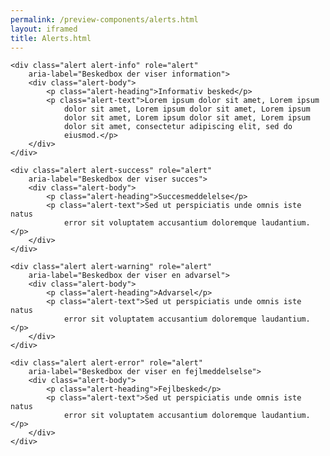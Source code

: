 ```yaml
--- 
permalink: /preview-components/alerts.html
layout: iframed 
title: Alerts.html
---
```

<div class="container">

    <div class="alert alert-info" role="alert"
        aria-label="Beskedbox der viser information">
        <div class="alert-body">
            <p class="alert-heading">Informativ besked</p>
            <p class="alert-text">Lorem ipsum dolor sit amet, Lorem ipsum
                dolor sit amet, Lorem ipsum dolor sit amet, Lorem ipsum
                dolor sit amet, Lorem ipsum dolor sit amet, Lorem ipsum
                dolor sit amet, consectetur adipiscing elit, sed do
                eiusmod.</p>
        </div>
    </div>

    <div class="alert alert-success" role="alert"
        aria-label="Beskedbox der viser succes">
        <div class="alert-body">
            <p class="alert-heading">Succesmeddelelse</p>
            <p class="alert-text">Sed ut perspiciatis unde omnis iste natus
                error sit voluptatem accusantium doloremque laudantium.</p>
        </div>
    </div>

    <div class="alert alert-warning" role="alert"
        aria-label="Beskedbox der viser en advarsel">
        <div class="alert-body">
            <p class="alert-heading">Advarsel</p>
            <p class="alert-text">Sed ut perspiciatis unde omnis iste natus
                error sit voluptatem accusantium doloremque laudantium.</p>
        </div>
    </div>

    <div class="alert alert-error" role="alert"
        aria-label="Beskedbox der viser en fejlmeddelselse">
        <div class="alert-body">
            <p class="alert-heading">Fejlbesked</p>
            <p class="alert-text">Sed ut perspiciatis unde omnis iste natus
                error sit voluptatem accusantium doloremque laudantium.</p>
        </div>
    </div>

</div>